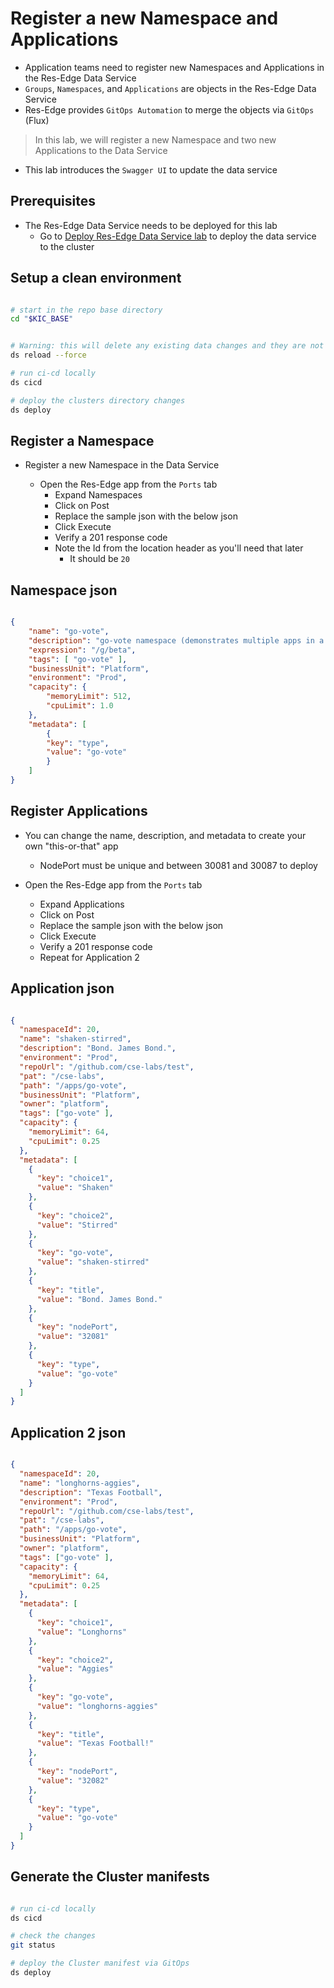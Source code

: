 # Register a new Namespace and Applications

- Application teams need to register new Namespaces and Applications in the Res-Edge Data Service
- `Groups`, `Namespaces`, and `Applications` are objects in the Res-Edge Data Service
- Res-Edge provides `GitOps Automation` to merge the objects via `GitOps` (Flux)

> In this lab, we will register a new Namespace and two new Applications to the Data Service

- This lab introduces the `Swagger UI` to update the data service

## Prerequisites

- The Res-Edge Data Service needs to be deployed for this lab
  - Go to [Deploy Res-Edge Data Service lab](../deploy-res-edge.md#inner-loop-with-res-edge) to deploy the data service to the cluster

## Setup a clean environment

```bash

# start in the repo base directory
cd "$KIC_BASE"


# Warning: this will delete any existing data changes and they are not recoverable
ds reload --force

# run ci-cd locally
ds cicd

# deploy the clusters directory changes
ds deploy

```

## Register a Namespace

- Register a new Namespace in the Data Service

  - Open the Res-Edge app from the `Ports` tab
    - Expand Namespaces
    - Click on Post
    - Replace the sample json with the below json
    - Click Execute
    - Verify a 201 response code
    - Note the Id from the location header as you'll need that later
      - It should be `20`

## Namespace json

```json

{
    "name": "go-vote",
    "description": "go-vote namespace (demonstrates multiple apps in a ns)",
    "expression": "/g/beta",
    "tags": [ "go-vote" ],
    "businessUnit": "Platform",
    "environment": "Prod",
    "capacity": {
        "memoryLimit": 512,
        "cpuLimit": 1.0
    },
    "metadata": [
        {
        "key": "type",
        "value": "go-vote"
        }
    ]
}

```

## Register Applications

- You can change the name, description, and metadata to create your own "this-or-that" app
  - NodePort must be unique and between 30081 and 30087 to deploy

- Open the Res-Edge app from the `Ports` tab
  - Expand Applications
  - Click on Post
  - Replace the sample json with the below json
  - Click Execute
  - Verify a 201 response code
  - Repeat for Application 2

## Application json

```json

{
  "namespaceId": 20,
  "name": "shaken-stirred",
  "description": "Bond. James Bond.",
  "environment": "Prod",
  "repoUrl": "/github.com/cse-labs/test",
  "pat": "/cse-labs",
  "path": "/apps/go-vote",
  "businessUnit": "Platform",
  "owner": "platform",
  "tags": ["go-vote" ],
  "capacity": {
    "memoryLimit": 64,
    "cpuLimit": 0.25
  },
  "metadata": [
    {
      "key": "choice1",
      "value": "Shaken"
    },
    {
      "key": "choice2",
      "value": "Stirred"
    },
    {
      "key": "go-vote",
      "value": "shaken-stirred"
    },
    {
      "key": "title",
      "value": "Bond. James Bond."
    },
    {
      "key": "nodePort",
      "value": "32081"
    },
    {
      "key": "type",
      "value": "go-vote"
    }
  ]
}

```

## Application 2 json

```json

{
  "namespaceId": 20,
  "name": "longhorns-aggies",
  "description": "Texas Football",
  "environment": "Prod",
  "repoUrl": "/github.com/cse-labs/test",
  "pat": "/cse-labs",
  "path": "/apps/go-vote",
  "businessUnit": "Platform",
  "owner": "platform",
  "tags": ["go-vote" ],
  "capacity": {
    "memoryLimit": 64,
    "cpuLimit": 0.25
  },
  "metadata": [
    {
      "key": "choice1",
      "value": "Longhorns"
    },
    {
      "key": "choice2",
      "value": "Aggies"
    },
    {
      "key": "go-vote",
      "value": "longhorns-aggies"
    },
    {
      "key": "title",
      "value": "Texas Football!"
    },
    {
      "key": "nodePort",
      "value": "32082"
    },
    {
      "key": "type",
      "value": "go-vote"
    }
  ]
}

```

## Generate the Cluster manifests

```bash

# run ci-cd locally
ds cicd

# check the changes
git status

# deploy the Cluster manifest via GitOps
ds deploy

```
